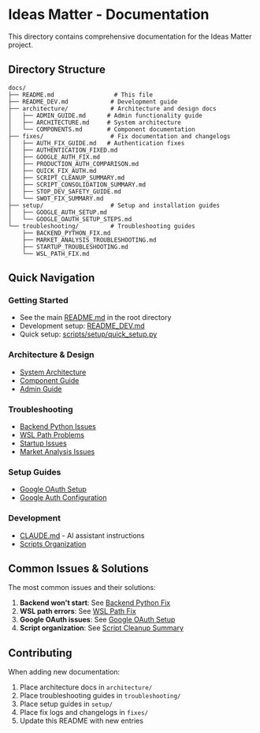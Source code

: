 # Ideas Matter - Documentation

This directory contains comprehensive documentation for the Ideas Matter project.

## Directory Structure

```
docs/
├── README.md                 # This file
├── README_DEV.md            # Development guide
├── architecture/            # Architecture and design docs
│   ├── ADMIN_GUIDE.md      # Admin functionality guide
│   ├── ARCHITECTURE.md     # System architecture
│   └── COMPONENTS.md       # Component documentation
├── fixes/                   # Fix documentation and changelogs
│   ├── AUTH_FIX_GUIDE.md   # Authentication fixes
│   ├── AUTHENTICATION_FIXED.md
│   ├── GOOGLE_AUTH_FIX.md
│   ├── PRODUCTION_AUTH_COMPARISON.md
│   ├── QUICK_FIX_AUTH.md
│   ├── SCRIPT_CLEANUP_SUMMARY.md
│   ├── SCRIPT_CONSOLIDATION_SUMMARY.md
│   ├── STOP_DEV_SAFETY_GUIDE.md
│   └── SWOT_FIX_SUMMARY.md
├── setup/                   # Setup and installation guides
│   ├── GOOGLE_AUTH_SETUP.md
│   └── GOOGLE_OAUTH_SETUP_STEPS.md
└── troubleshooting/         # Troubleshooting guides
    ├── BACKEND_PYTHON_FIX.md
    ├── MARKET_ANALYSIS_TROUBLESHOOTING.md
    ├── STARTUP_TROUBLESHOOTING.md
    └── WSL_PATH_FIX.md
```

## Quick Navigation

### Getting Started
- See the main [README.md](../README.md) in the root directory
- Development setup: [README_DEV.md](README_DEV.md)
- Quick setup: [scripts/setup/quick_setup.py](../scripts/setup/quick_setup.py)

### Architecture & Design
- [System Architecture](architecture/ARCHITECTURE.md)
- [Component Guide](architecture/COMPONENTS.md)
- [Admin Guide](architecture/ADMIN_GUIDE.md)

### Troubleshooting
- [Backend Python Issues](troubleshooting/BACKEND_PYTHON_FIX.md)
- [WSL Path Problems](troubleshooting/WSL_PATH_FIX.md)
- [Startup Issues](troubleshooting/STARTUP_TROUBLESHOOTING.md)
- [Market Analysis Issues](troubleshooting/MARKET_ANALYSIS_TROUBLESHOOTING.md)

### Setup Guides
- [Google OAuth Setup](setup/GOOGLE_OAUTH_SETUP_STEPS.md)
- [Google Auth Configuration](setup/GOOGLE_AUTH_SETUP.md)

### Development
- [CLAUDE.md](../CLAUDE.md) - AI assistant instructions
- [Scripts Organization](../scripts/README.md)

## Common Issues & Solutions

The most common issues and their solutions:

1. **Backend won't start**: See [Backend Python Fix](troubleshooting/BACKEND_PYTHON_FIX.md)
2. **WSL path errors**: See [WSL Path Fix](troubleshooting/WSL_PATH_FIX.md)
3. **Google OAuth issues**: See [Google OAuth Setup](setup/GOOGLE_OAUTH_SETUP_STEPS.md)
4. **Script organization**: See [Script Cleanup Summary](fixes/SCRIPT_CLEANUP_SUMMARY.md)

## Contributing

When adding new documentation:
1. Place architecture docs in `architecture/`
2. Place troubleshooting guides in `troubleshooting/`
3. Place setup guides in `setup/`
4. Place fix logs and changelogs in `fixes/`
5. Update this README with new entries